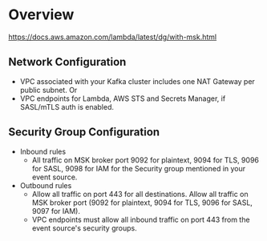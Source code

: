 # Overview

https://docs.aws.amazon.com/lambda/latest/dg/with-msk.html

## Network Configuration

- VPC associated with your Kafka cluster includes one NAT Gateway per public subnet.
  Or
- VPC endpoints for Lambda, AWS STS and Secrets Manager, if SASL/mTLS auth is enabled.

## Security Group Configuration

- Inbound rules
  - All traffic on MSK broker port 9092 for plaintext, 9094 for TLS, 9096 for SASL, 9098 for IAM for the Security group mentioned in your event source.
- Outbound rules
  - Allow all traffic on port 443 for all destinations. Allow all traffic on MSK broker port (9092 for plaintext, 9094 for TLS, 9096 for SASL, 9097 for IAM).
  - VPC endpoints must allow all inbound traffic on port 443 from the event source's security groups.
